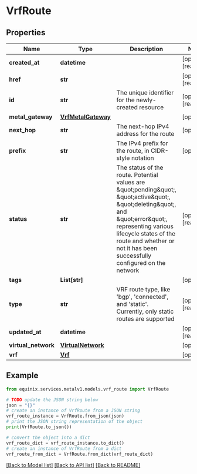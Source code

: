# VrfRoute


## Properties

Name | Type | Description | Notes
------------ | ------------- | ------------- | -------------
**created_at** | **datetime** |  | [optional] [readonly] 
**href** | **str** |  | [optional] [readonly] 
**id** | **str** | The unique identifier for the newly-created resource | [optional] [readonly] 
**metal_gateway** | [**VrfMetalGateway**](VrfMetalGateway.md) |  | [optional] 
**next_hop** | **str** | The next-hop IPv4 address for the route | [optional] 
**prefix** | **str** | The IPv4 prefix for the route, in CIDR-style notation | [optional] 
**status** | **str** | The status of the route. Potential values are \&quot;pending\&quot;, \&quot;active\&quot;, \&quot;deleting\&quot;, and \&quot;error\&quot;, representing various lifecycle states of the route and whether or not it has been successfully configured on the network | [optional] [readonly] 
**tags** | **List[str]** |  | [optional] 
**type** | **str** | VRF route type, like &#39;bgp&#39;, &#39;connected&#39;, and &#39;static&#39;. Currently, only static routes are supported | [optional] [readonly] 
**updated_at** | **datetime** |  | [optional] [readonly] 
**virtual_network** | [**VirtualNetwork**](VirtualNetwork.md) |  | [optional] 
**vrf** | [**Vrf**](Vrf.md) |  | [optional] 

## Example

```python
from equinix.services.metalv1.models.vrf_route import VrfRoute

# TODO update the JSON string below
json = "{}"
# create an instance of VrfRoute from a JSON string
vrf_route_instance = VrfRoute.from_json(json)
# print the JSON string representation of the object
print(VrfRoute.to_json())

# convert the object into a dict
vrf_route_dict = vrf_route_instance.to_dict()
# create an instance of VrfRoute from a dict
vrf_route_from_dict = VrfRoute.from_dict(vrf_route_dict)
```
[[Back to Model list]](../README.md#documentation-for-models) [[Back to API list]](../README.md#documentation-for-api-endpoints) [[Back to README]](../README.md)


